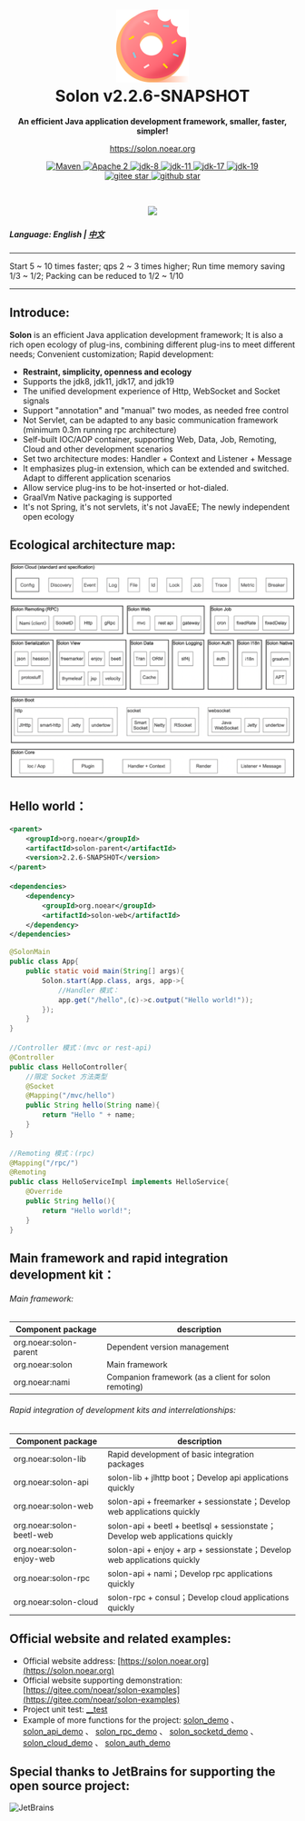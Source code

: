 <h1 align="center" style="text-align:center;">
<img src="solon_icon.png" width="128" />
<br />
Solon v2.2.6-SNAPSHOT
</h1>
<p align="center">
	<strong>An efficient Java application development framework, smaller, faster, simpler!</strong>
</p>
<p align="center">
	<a href="https://solon.noear.org/">https://solon.noear.org</a>
</p>

<p align="center">
    <a target="_blank" href="https://central.sonatype.com/search?q=org.noear%2520solon-parent">
        <img src="https://img.shields.io/maven-central/v/org.noear/solon.svg?label=Maven%20Central" alt="Maven" />
    </a>
    <a target="_blank" href="https://www.apache.org/licenses/LICENSE-2.0.txt">
		<img src="https://img.shields.io/:License-Apache2-blue.svg" alt="Apache 2" />
	</a>
    <a target="_blank" href="https://www.oracle.com/java/technologies/javase/javase-jdk8-downloads.html">
		<img src="https://img.shields.io/badge/JDK-8-green.svg" alt="jdk-8" />
	</a>
    <a target="_blank" href="https://www.oracle.com/java/technologies/javase/jdk11-archive-downloads.html">
		<img src="https://img.shields.io/badge/JDK-11-green.svg" alt="jdk-11" />
	</a>
    <a target="_blank" href="https://www.oracle.com/java/technologies/javase/jdk17-archive-downloads.html">
		<img src="https://img.shields.io/badge/JDK-17-green.svg" alt="jdk-17" />
	</a>
    <a target="_blank" href="https://www.oracle.com/java/technologies/javase/jdk19-archive-downloads.html">
		<img src="https://img.shields.io/badge/JDK-19-green.svg" alt="jdk-19" />
	</a>
    <br />
    <a target="_blank" href='https://gitee.com/noear/solon/stargazers'>
		<img src='https://gitee.com/noear/solon/badge/star.svg' alt='gitee star'/>
	</a>
    <a target="_blank" href='https://github.com/noear/solon/stargazers'>
		<img src="https://img.shields.io/github/stars/noear/solon.svg?logo=github" alt="github star"/>
	</a>
</p>

<br/>
<p align="center">
	<a href="https://jq.qq.com/?_wv=1027&k=kjB5JNiC">
	<img src="https://img.shields.io/badge/QQ交流群-22200020-orange"/></a>
</p>

##### Language: English | [中文](README.md)

<hr />

Start 5 ~ 10 times faster; qps 2 ~ 3 times higher; Run time memory saving 1/3 ~ 1/2; Packing can be reduced to 1/2 ~ 1/10

<hr />

## Introduce:

**Solon** is an efficient Java application development framework; It is also a rich open ecology of plug-ins, combining different plug-ins to meet different needs; Convenient customization; Rapid development:

* **Restraint, simplicity, openness and ecology**
* Supports the jdk8, jdk11, jdk17, and jdk19
* The unified development experience of Http, WebSocket and Socket signals
* Support "annotation" and "manual" two modes, as needed free control
* Not Servlet, can be adapted to any basic communication framework (minimum 0.3m running rpc architecture)
* Self-built IOC/AOP container, supporting Web, Data, Job, Remoting, Cloud and other development scenarios
* Set two architecture modes: Handler + Context and Listener + Message
* It emphasizes plug-in extension, which can be extended and switched. Adapt to different application scenarios
* Allow service plug-ins to be hot-inserted or hot-dialed.
* GraalVm Native packaging is supported
* It's not Spring, it's not servlets, it's not JavaEE; The newly independent open ecology


## Ecological architecture map:

<img src="solon_schema.png" width="700" />

## Hello world：

```xml
<parent>
    <groupId>org.noear</groupId>
    <artifactId>solon-parent</artifactId>
    <version>2.2.6-SNAPSHOT</version>   
</parent>

<dependencies>
    <dependency>
        <groupId>org.noear</groupId>
        <artifactId>solon-web</artifactId>
    </dependency>
</dependencies>
```

```java
@SolonMain
public class App{
    public static void main(String[] args){
        Solon.start(App.class, args, app->{
            //Handler 模式：
            app.get("/hello",(c)->c.output("Hello world!"));
        });
    }
}

//Controller 模式：(mvc or rest-api)
@Controller
public class HelloController{
    //限定 Socket 方法类型
    @Socket
    @Mapping("/mvc/hello")
    public String hello(String name){
        return "Hello " + name;
    }
}

//Remoting 模式：(rpc)
@Mapping("/rpc/")
@Remoting
public class HelloServiceImpl implements HelloService{
    @Override
    public String hello(){
        return "Hello world!";
    }
}
```


## Main framework and rapid integration development kit：

###### Main framework:

| Component package | description |
| --- | --- |
| org.noear:solon-parent | Dependent version management |
| org.noear:solon | Main framework |
| org.noear:nami | Companion framework (as a client for solon remoting)|

###### Rapid integration of development kits and interrelationships:

| Component package | description                                                                  |
| --- |------------------------------------------------------------------------------|
| org.noear:solon-lib | Rapid development of basic integration packages                              |
| org.noear:solon-api | solon-lib + jlhttp boot；Develop api applications quickly                     |
| org.noear:solon-web | solon-api + freemarker + sessionstate；Develop web applications quickly       |
| org.noear:solon-beetl-web | solon-api + beetl + beetlsql + sessionstate；Develop web applications quickly |
| org.noear:solon-enjoy-web | solon-api + enjoy + arp + sessionstate；Develop web applications quickly      |
| org.noear:solon-rpc | solon-api + nami；Develop rpc applications quickly                            |
| org.noear:solon-cloud | solon-rpc + consul；Develop cloud applications quickly                        |


## Official website and related examples:

* Official website address: [https://solon.noear.org](https://solon.noear.org)
* Official website supporting demonstration: [https://gitee.com/noear/solon-examples](https://gitee.com/noear/solon-examples)
* Project unit test: [__test](./__test/) 
* Example of more functions for the project: [solon_demo](https://gitee.com/noear/solon_demo) 、 [solon_api_demo](https://gitee.com/noear/solon_api_demo)  、 [solon_rpc_demo](https://gitee.com/noear/solon_rpc_demo) 、 [solon_socketd_demo](https://gitee.com/noear/solon_socketd_demo) 、 [solon_cloud_demo](https://gitee.com/noear/solon_cloud_demo) 、 [solon_auth_demo](https://gitee.com/noear/solon_auth_demo)

## Special thanks to JetBrains for supporting the open source project:

<a href="https://jb.gg/OpenSourceSupport">
  <img src="https://user-images.githubusercontent.com/8643542/160519107-199319dc-e1cf-4079-94b7-01b6b8d23aa6.png" align="left" height="100" width="100"  alt="JetBrains">
</a>

